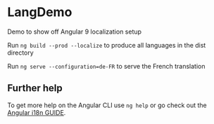 # LangDemo

Demo to show off Angular 9 localization setup

Run `ng build --prod --localize` to produce all languages in the dist directory


Run `ng serve --configuration=de-FR` to serve the French translation



## Further help

To get more help on the Angular CLI use `ng help` or go check out the [Angular i18n GUIDE](https://angular.io/guide/i18n).
